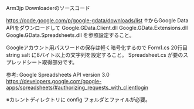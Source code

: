 Arm3jp Downloaderのソースコード

https://code.google.com/p/google-gdata/downloads/list
↑からGoogle Data APIをダウンロードして
Google.GData.Client.dll
Google.GData.Extensions.dll
Google.GData.Spreadsheets.dll
を参照設定すること。

Googleアカウント用パスワードの保存は軽く暗号化するので
Form1.cs 20行目 string salt に8バイト以上の文字列を設定すること。
Spreadsheet.cs が要のスプレッドシート取得部分です。

参考: Google Spreadsheets API version 3.0
https://developers.google.com/google-apps/spreadsheets/#authorizing_requests_with_clientlogin

※カレントディレクトリに config フォルダとファイルが必要。
